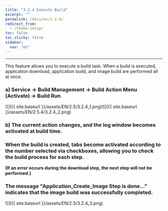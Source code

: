 ```yaml
---
title: "3.2.4 Execute Build"
excerpt: ""
permalink: /docs/en/3.2.4/
redirect_from:
  - /theme-setup/
toc: false
toc_sticky: false
sidebar:
  nav: "en"
---
```



---

This feature allows you to execute a build task. When a build is executed, application download, application build, and image build are performed all at once.

### a\) Service → Build Management → Build Action Menu \(Activate\) → Build Run
![]({{ site.baseurl }}/assets/EN/2.5/3.2.4_1.png)![]({{ site.baseurl }}/assets/EN/2.5.4/3.2.4_2.png)

### b\) The current action changes, and the log window becomes activated at build time.

### When the build is created, tabs become activated according to the number selected via checkboxes, allowing you to check the build process for each step.

**\(If an error occurs during the download step, the next step will not be performed.\)**

### The message "Application_Create_Image Step is done..." indicates that the image build was successfully completed.
![]({{ site.baseurl }}/assets/EN/2.5/3.2.4_3.png)

